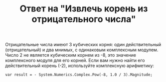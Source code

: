 ﻿---
title: "Ответ на \"Извлечь корень из отрицательного числа\""
se.owner.user_id: 240512
se.owner.display_name: "MSDN.WhiteKnight"
se.owner.link: "https://ru.stackoverflow.com/users/240512/msdn-whiteknight"
se.answer_id: 865778
se.question_id: 865721
se.post_type: answer
se.is_accepted: False
---
<p>Отрицательные числа имеют 3 кубических корня: один действительный (отрицательный) и два мнимых, с одинаковым комплексным модулем. Число 2 не является кубическим корнем из -8, это значение комплексного модуля для его корней. Если вам нужно найти его действительный корень (-2), используйте комплексную арифметику:</p>

<pre><code>var result = - System.Numerics.Complex.Pow(-8, 1.0 / 3).Magnitude;
</code></pre>
